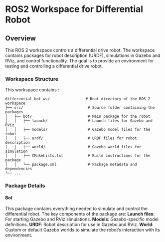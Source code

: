 # ROS2 Workspace for Differential Robot
## Overview
  This ROS 2 workspace controls a differential drive robot. The workspace contains packages for robot description (URDF), simulations in Gazebo and RViz, and control functionality. The goal is to provide an environment for testing and controlling a differential drive robot.
### Workspace Structure
  This workspace contains :
```
differential_bot_ws/                # Root directory of the ROS 2 workspace
├── src/                             # Source folder containing the packages
│   ├── bot/                         # Main package for the robot
│   │   ├── launch/                  # Launch files for Gazebo and RViz
│   │   ├── models/                  # Gazebo model files for the robot
│   │   ├── urdf/                    # URDF files for robot description
│   │   ├── world/                   # Gazebo world files for simulation
│   │   ├── CMakeLists.txt           # Build instructions for the package
│   │   └── package.xml              # Package metadata and dependencies
└── ...

```
### Package Details
#### Bot
This package contains everything needed to simulate and control the differential robot. The key components of the package are:
**Launch files**: For starting Gazebo and RViz simulations.
**Models**: Gazebo-specific model definitions.
**URDF**: Robot description for use in Gazebo and RViz.
**World**: Custom or default Gazebo worlds to simulate the robot’s interaction with its environment.
